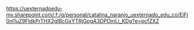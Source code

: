 https://uexternadoedu-my.sharepoint.com/:f:/g/personal/catalina_naranjo_uexternado_edu_co/EjFj0nl1uZ9FldkPrTHX2gIBcGxYTRjGpgA3DPOmLi_KDg?e=pcfZXZ
